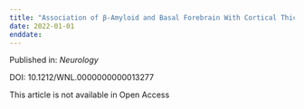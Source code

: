 ```yaml
---
title: "Association of β-Amyloid and Basal Forebrain With Cortical Thickness and Cognition in Alzheimer and Lewy Body Disease Spectra."
date: 2022-01-01
enddate:
---
```


Published in: *Neurology*

DOI: 10.1212/WNL.0000000000013277

This article is not available in Open Access


